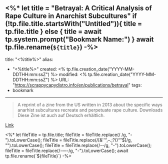 <%*
let title = "Betrayal: A Critical Analysis of Rape Culture in Anarchist Subcultures"
if (!tp.file.title.startsWith("Untitled")){
	title = tp.file.title
} else {
	title = await tp.system.prompt("Bookmark Name:")
}
await tp.file.rename(`${title}`)
-%>
---
title: "<%title%>"
alias:
- "<%title%>"
created: <% tp.file.creation_date("YYYY-MM-DDTHH:mm:ssZ") %>
modified: <% tp.file.creation_date("YYYY-MM-DDTHH:mm:ssZ") %>
URL:  "https://scrappycapydistro.info/en/publications/betrayal"
tags:
- bookmark
---

> A reprint of a zine from the US written in 2013 about the specific ways anarhist subcultures recreate and perpetuate rape culture. Downloads Diese Zine ist auch auf Deutsch erhältlich.

[Link](https://scrappycapydistro.info/en/publications/betrayal)

<%*
let fileTitle = tp.file.title;
fileTitle = fileTitle.replace(/ /g, "-").toLowerCase();
fileTitle = fileTitle.replace(/[&'’‘’,–.;?()“”$]/g, "").toLowerCase();
fileTitle = fileTitle.replace(/--/g, "-").toLowerCase();
fileTitle = fileTitle.replace(/-—-/g, "-").toLowerCase();
await tp.file.rename(`${fileTitle}`)
-%>